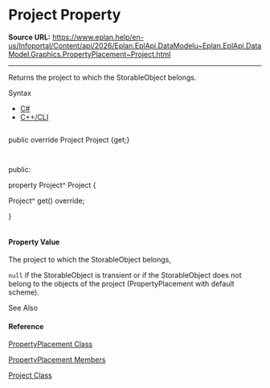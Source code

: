 # Project Property

**Source URL:** https://www.eplan.help/en-us/Infoportal/Content/api/2026/Eplan.EplApi.DataModelu~Eplan.EplApi.DataModel.Graphics.PropertyPlacement~Project.html

---

Returns the project to which the StorableObject belongs.

Syntax

- [C#](#i-syntax-CS)
- [C++/CLI](#i-syntax-CPP2005)

```
```
public override Project Project {get;}
```
```

```
```
public:
property Project^ Project {
   Project^ get() override;
}
```
```

#### Property Value

The project to which the StorableObject belongs,

`null` if the StorableObject is transient or if the StorableObject does not belong to the objects of the project (PropertyPlacement with default scheme).



See Also

#### Reference

[PropertyPlacement Class](Eplan.EplApi.DataModelu~Eplan.EplApi.DataModel.Graphics.PropertyPlacement.html)
  
[PropertyPlacement Members](Eplan.EplApi.DataModelu~Eplan.EplApi.DataModel.Graphics.PropertyPlacement_members.html)
  
[Project Class](Eplan.EplApi.DataModelu~Eplan.EplApi.DataModel.Project.html)